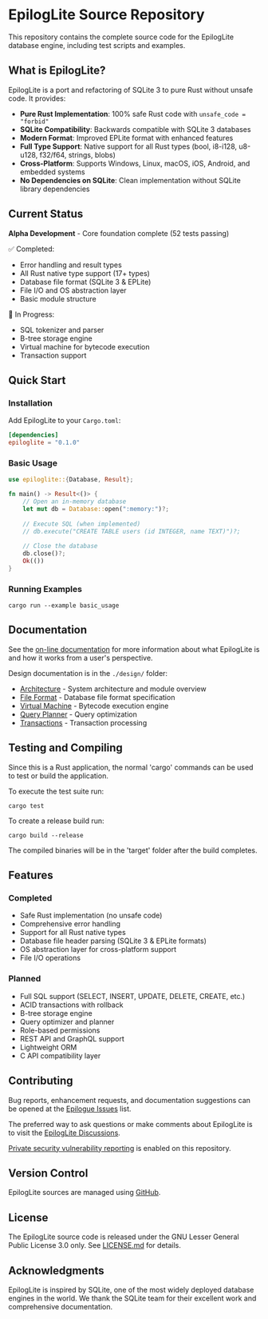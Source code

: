 # EpilogLite Source Repository

This repository contains the complete source code for the EpilogLite database engine, including test scripts and examples.

## What is EpilogLite?

EpilogLite is a port and refactoring of SQLite 3 to pure Rust without unsafe code. It provides:

- **Pure Rust Implementation**: 100% safe Rust code with `unsafe_code = "forbid"`
- **SQLite Compatibility**: Backwards compatible with SQLite 3 databases
- **Modern Format**: Improved EPLite format with enhanced features
- **Full Type Support**: Native support for all Rust types (bool, i8-i128, u8-u128, f32/f64, strings, blobs)
- **Cross-Platform**: Supports Windows, Linux, macOS, iOS, Android, and embedded systems
- **No Dependencies on SQLite**: Clean implementation without SQLite library dependencies

## Current Status

**Alpha Development** - Core foundation complete (52 tests passing)

✅ Completed:
- Error handling and result types
- All Rust native type support (17+ types)
- Database file format (SQLite 3 & EPLite)
- File I/O and OS abstraction layer
- Basic module structure

🚧 In Progress:
- SQL tokenizer and parser
- B-tree storage engine
- Virtual machine for bytecode execution
- Transaction support

## Quick Start

### Installation

Add EpilogLite to your `Cargo.toml`:

```toml
[dependencies]
epiloglite = "0.1.0"
```

### Basic Usage

```rust
use epiloglite::{Database, Result};

fn main() -> Result<()> {
    // Open an in-memory database
    let mut db = Database::open(":memory:")?;
    
    // Execute SQL (when implemented)
    // db.execute("CREATE TABLE users (id INTEGER, name TEXT)")?;
    
    // Close the database
    db.close()?;
    Ok(())
}
```

### Running Examples

```shell
cargo run --example basic_usage
```

## Documentation

See the [on-line documentation](https://github.com/jeleniel/epiloglite/wiki) for more information about what EpilogLite is and how it works from a user's perspective.

Design documentation is in the `./design/` folder:
- [Architecture](design/ARCHITECTURE.md) - System architecture and module overview
- [File Format](design/FILEFORMAT.md) - Database file format specification
- [Virtual Machine](design/VIRTUALMACHINE.md) - Bytecode execution engine
- [Query Planner](design/QUERYPLANNER.md) - Query optimization
- [Transactions](design/TRANSACTIONS.md) - Transaction processing

## Testing and Compiling

Since this is a Rust application, the normal 'cargo' commands can be used to test or build the application.

To execute the test suite run:

```shell
cargo test
```

To create a release build run:

```shell
cargo build --release
```

The compiled binaries will be in the 'target' folder after the build completes.

## Features

### Completed
- Safe Rust implementation (no unsafe code)
- Comprehensive error handling
- Support for all Rust native types
- Database file header parsing (SQLite 3 & EPLite formats)
- OS abstraction layer for cross-platform support
- File I/O operations

### Planned
- Full SQL support (SELECT, INSERT, UPDATE, DELETE, CREATE, etc.)
- ACID transactions with rollback
- B-tree storage engine
- Query optimizer and planner
- Role-based permissions
- REST API and GraphQL support
- Lightweight ORM
- C API compatibility layer

## Contributing

Bug reports, enhancement requests, and documentation suggestions can be opened at the [Epilogue Issues](https://github.com/jeleniel/epiloglite/issues) list.

The preferred way to ask questions or make comments about EpilogLite is to visit the [EpilogLite Discussions](https://github.com/jeleniel/epiloglite/discussions).

[Private security vulnerability reporting](https://docs.github.com/en/code-security/security-advisories/guidance-on-reporting-and-writing-information-about-vulnerabilities/privately-reporting-a-security-vulnerability) is enabled on this repository.

## Version Control

EpilogLite sources are managed using [GitHub](https://github.com/jeleniel/epiloglite).

## License

The EpilogLite source code is released under the GNU Lesser General Public License 3.0 only. See [LICENSE.md](LICENSE.md) for details.

## Acknowledgments

EpilogLite is inspired by SQLite, one of the most widely deployed database engines in the world. We thank the SQLite team for their excellent work and comprehensive documentation.
